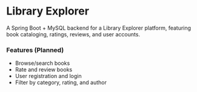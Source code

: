 # Library Explorer

A Spring Boot + MySQL backend for a Library Explorer platform, featuring book cataloging, ratings, reviews, and user accounts.

### Features (Planned)
- Browse/search books
- Rate and review books
- User registration and login
- Filter by category, rating, and author
